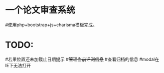 一个论文审查系统
=====
#使用php+bootstrap+js+charisma模板完成。

TODO:
=====
#若果位置还未加截止日期提示
#~~管理当前评测信息~~
#查看归档的信息
#modal在IE下无法打开
